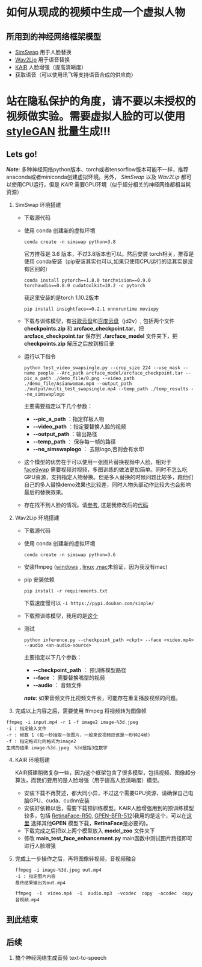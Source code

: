 # 如何从现成的视频中生成一个虚拟人物

## 所用到的神经网络框架模型

* [SimSwap](https://github.com/neuralchen/SimSwap) 用于人脸替换
* [Wav2Lip](https://github.com/Rudrabha/Wav2Lip) 用于语音替换
* [KAIR](https://github.com/cszn/KAIR) 人脸增强（提高清晰度）
* 获取语音（可以使用讯飞等支持语音合成的供应商）



# 站在隐私保护的角度，请不要以未授权的视频做实验。需要虚拟人脸的可以使用[styleGAN](https://github.com/NVlabs/stylegan2) 批量生成!!!



## Lets go!

***Note***: 多种神经网络python版本、torch或者tensorflow版本可能不一样，推荐anaconda或者miniconda创建虚拟环境。另外， *SimSwap* 以及 *Wav2Lip* 都可以使用CPU运行，但是 *KAIR* 需要GPU环境（似乎超分相关的神经网络都相当耗资源）

1. SimSwap 环境搭建

   * 下载源代码

   * 使用 conda 创建新的虚拟环境

     ```
     conda create -n simswap python=3.8
     ```

     官方推荐是 3.6 版本，不过3.8版本也可以。然后安装 torch相关，推荐是使用 conda安装（pip安装其实也可以,如果只使用CPU运行的话其实是没有区别的）

     ```
     conda install pytorch==1.8.0 torchvision==0.9.0 torchaudio==0.8.0 cudatoolkit=10.2 -c pytorch
     ```

     我这里安装的是torch 1.10.2版本

     ```
     pip install insightface==0.2.1 onnxruntime moviepy
     ```

   * 下载与训练模型，有[谷歌云盘](https://drive.google.com/drive/folders/1jV6_0FIMPC53FZ2HzZNJZGMe55bbu17R?usp=sharing)和[百度云盘](https://pan.baidu.com/s/1wFV11RVZMHqd-ky4YpLdcA)（jd2v）, 包括两个文件 **checkpoints.zip** 和 **arcface_checkpoint.tar**，把 **arcface_checkpoint.tar** 保存到 **./arcface_model** 文件夹下，把**checkpoints.zip** 解压之后放到根目录

   * 运行以下指令

     ```
     python test_video_swapsingle.py --crop_size 224 --use_mask --name people --Arc_path arcface_model/arcface_checkpoint.tar --pic_a_path ./demo_file/0.png --video_path ./demo_file/Asianwoman.mp4 --output_path ./output/multi_test_swapsingle.mp4 --temp_path ./temp_results --no_simswaplogo
     ```

     主要需要指定以下几个参数：

     * **--pic_a_path**  ：指定样板人物
     * **--video_path** ：指定要替换人脸的视频
     * **--output_path** ：输出路径
     * **--temp_path** ： 保存每一帧的路径
     * **--no_simswaplogo** ： 去除logo,否则会有水印

   * 这个模型的优势在于可以使用一张图片替换视频中人脸，相对于 [faceSwap](https://github.com/deepfakes/faceswap) 需要视频对视频，多图训练的做法更加简单。同时不怎么吃GPU资源，支持指定人物替换。但是多人替换的时候问题比较多，跑他们自己的多人替换demo效果也比较差，同时人物头部动作比较大也会影响最后的替换效果。

   * 存在找不到人脸的情况。请[参考](https://github.com/neuralchen/SimSwap/issues/206), 这是我修改后的[代码](./codes/simswap/test_video_swapsingle.py)

2. Wav2Lip 环境搭建

   * 下载源代码

   * 使用 conda 创建新的虚拟环境

     ```
     conda create -n simswap python=3.6
     ```

   * 安装ffmpeg ([windows](https://blog.csdn.net/chy466071353/article/details/54949221) , [linux](https://www.cnblogs.com/wangsongbai/p/12293638.html) ,[mac](https://www.cnblogs.com/renhui/p/8458150.html)未验证，因为我没有mac)

   * pip 安装依赖 

     ```
     pip install -r requirements.txt
     ```

     下载速度慢可以 ```-i https://pypi.douban.com/simple/```

   * 下载预训练模型，我用的是[这个](https://iiitaphyd-my.sharepoint.com/:u:/g/personal/radrabha_m_research_iiit_ac_in/Eb3LEzbfuKlJiR600lQWRxgBIY27JZg80f7V9jtMfbNDaQ?e=TBFBVW) 

   * 测试

     ```
     python inference.py --checkpoint_path <ckpt> --face <video.mp4> --audio <an-audio-source> 
     ```

     主要指定以下几个参数：

     * **--checkpoint_path** ： 预训练模型路径
     * **--face** ： 需要替换嘴型的视频
     * **--audio** ： 音频文件

     ***note***: 如果音频文件比视频文件长，可能存在重复播放视频的问题。

3.  完成以上内容之后，需要使用 ffmpeg 将视频转为图像帧

   ```
   ffmpeg -i input.mp4 -r 1 -f image2 image-%3d.jpeg
   -i : 指定输入文件
   -r : 帧数 1 (每一秒抽取一张图片，一般来说视频应该是一秒钟24帧)
   -f : 指定格式化的格式为image2
   生成的结果 image-%3d.jpeg  %3d是指3位数字
   ```

4. KAIR 环境搭建

   KAIR搭建稍微复杂一些，因为这个框架包含了很多模型，包括视频、图像超分算法，而我们要用的是人脸增强（用于提高人脸清晰度）模型。

   * 安装下载不再赘述，都大同小异，不过这个需要GPU资源，请确保自己电脑GPU、cuda、cudnn安装
   * 安装好依赖以后，需要下载预训练模型。KAIR人脸增强用到的预训练模型较多，包括 [RetinaFace-R50](https://public-vigen-video.oss-cn-shanghai.aliyuncs.com/robin/models/RetinaFace-R50.pth?OSSAccessKeyId=LTAI4G6bfnyW4TA4wFUXTYBe&Expires=1961116085&Signature=GlUNW6%2B8FxvxWmE9jKIZYOOciKQ%3D), [GPEN-BFR-512](https://public-vigen-video.oss-cn-shanghai.aliyuncs.com/robin/models/GPEN-BFR-512.pth?OSSAccessKeyId=LTAI4G6bfnyW4TA4wFUXTYBe&Expires=1961116208&Signature=hBgvVvKVSNGeXqT8glG%2Bd2t2OKc%3D)(我用的是这个，可以在[这里](https://github.com/yangxy/GPEN) 选择其他**GPEN** 模型下载，**RetinaFace**是必要的)。
   * 下载完成之后把以上两个模型放入 **model_zoo** 文件夹下
   * 修改 **main_test_face_enhancement.py** main函数中测试图片路径即可进行人脸增强

5. 完成上一步操作之后，再将图像转视频，音视频融合

   ```
   ffmpeg -i image-%3d.jpeg out.mp4
   -i : 指定图片内容
   最终结果输出为out.mp4
   ```

   ```
   ffmpeg  -i  video.mp4  -i  audio.mp3  -vcodec  copy  -acodec  copy  音视频.mp4
   ```

   

## 到此结束



## 后续

1. 搞个神经网络生成音频 text-to-speech

